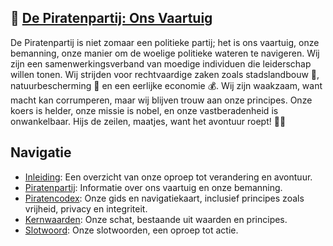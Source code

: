 ## 🚢 [De Piratenpartij: Ons Vaartuig](Piratenpartij.md)
De Piratenpartij is niet zomaar een politieke partij; het is ons vaartuig, onze bemanning, onze manier om de woelige politieke wateren te navigeren. Wij zijn een samenwerkingsverband van moedige individuen die leiderschap willen tonen. Wij strijden voor rechtvaardige zaken zoals stadslandbouw 🌾, natuurbescherming 🌳 en een eerlijke economie 💰. Wij zijn waakzaam, want macht kan corrumperen, maar wij blijven trouw aan onze principes. Onze koers is helder, onze missie is nobel, en onze vastberadenheid is onwankelbaar. Hijs de zeilen, maatjes, want het avontuur roept! 🏴‍☠️

## Navigatie
- [Inleiding](./Inleiding.md): Een overzicht van onze oproep tot verandering en avontuur.
- [Piratenpartij](./Piratenpartij.md): Informatie over ons vaartuig en onze bemanning.
- [Piratencodex](./Piratencodex/Piratencodex.md): Onze gids en navigatiekaart, inclusief principes zoals vrijheid, privacy en integriteit.
- [Kernwaarden](./Kernwaarden/Kernwaarden.md): Onze schat, bestaande uit waarden en principes.
- [Slotwoord](./Slotwoord.md): Onze slotwoorden, een oproep tot actie.

